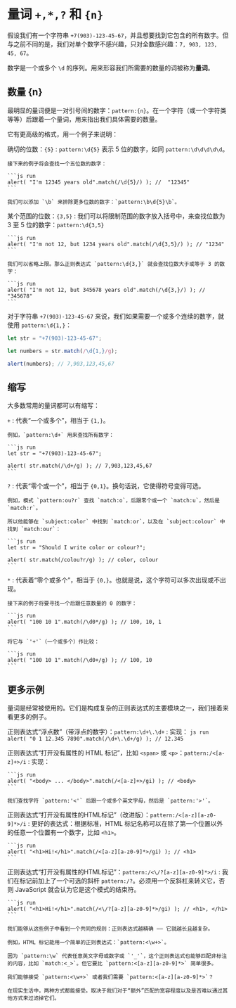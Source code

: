 # 量词 `+,*,?` 和 `{n}`

假设我们有一个字符串 `+7(903)-123-45-67`，并且想要找到它包含的所有数字。但与之前不同的是，我们对单个数字不感兴趣，只对全数感兴趣：`7, 903, 123, 45, 67`。

数字是一个或多个 `\d` 的序列。用来形容我们所需要的数量的词被称为**量词**。

## 数量 {n}

最明显的量词便是一对引号间的数字：`pattern:{n}`。在一个字符（或一个字符类等等）后跟着一个量词，用来指出我们具体需要的数量。

它有更高级的格式，用一个例子来说明：

确切的位数：`{5}`
: `pattern:\d{5}` 表示 5 位的数字，如同 `pattern:\d\d\d\d\d`。

    接下来的例子将会查找一个五位数的数字：

    ```js run
    alert( "I'm 12345 years old".match(/\d{5}/) ); //  "12345"
    ```

    我们可以添加 `\b` 来排除更多位数的数字：`pattern:\b\d{5}\b`。

某个范围的位数：`{3,5}`
: 我们可以将限制范围的数字放入括号中，来查找位数为 3 至 5 位的数字：`pattern:\d{3,5}`

    ```js run
    alert( "I'm not 12, but 1234 years old".match(/\d{3,5}/) ); // "1234"
    ```

    我们可以省略上限。那么正则表达式 `pattern:\d{3,}` 就会查找位数大于或等于 3 的数字：

    ```js run
    alert( "I'm not 12, but 345678 years old".match(/\d{3,}/) ); // "345678"
    ```

对于字符串 `+7(903)-123-45-67` 来说，我们如果需要一个或多个连续的数字，就使用 `pattern:\d{1,}`：

```js run
let str = "+7(903)-123-45-67";

let numbers = str.match(/\d{1,}/g);

alert(numbers); // 7,903,123,45,67
```

## 缩写

大多数常用的量词都可以有缩写：

`+`
: 代表“一个或多个”，相当于 `{1,}`。

    例如，`pattern:\d+` 用来查找所有数字：

    ```js run
    let str = "+7(903)-123-45-67";

    alert( str.match(/\d+/g) ); // 7,903,123,45,67
    ```

`?`
: 代表“零个或一个”，相当于 `{0,1}`。换句话说，它使得符号变得可选。

    例如，模式 `pattern:ou?r` 查找 `match:o`，后跟零个或一个 `match:u`，然后是 `match:r`。

    所以他能够在 `subject:color` 中找到 `match:or`，以及在 `subject:colour` 中找到 `match:our`：

    ```js run
    let str = "Should I write color or colour?";

    alert( str.match(/colou?r/g) ); // color, colour
    ```

`*`
: 代表着“零个或多个”，相当于 `{0,}`。也就是说，这个字符可以多次出现或不出现。

    接下来的例子将要寻找一个后跟任意数量的 0 的数字：

    ```js run
    alert( "100 10 1".match(/\d0*/g) ); // 100, 10, 1
    ```

    将它与 `'+'`（一个或多个）作比较：

    ```js run
    alert( "100 10 1".match(/\d0+/g) ); // 100, 10
    ```

## 更多示例

量词是经常被使用的。它们是构成复杂的正则表达式的主要模块之一，我们接着来看更多的例子。

正则表达式“浮点数”（带浮点的数字）：`pattern:\d+\.\d+`
: 实现：
    ```js run
    alert( "0 1 12.345 7890".match(/\d+\.\d+/g) ); // 12.345
    ```

正则表达式“打开没有属性的 HTML 标记”，比如 `<span>` 或 `<p>`：`pattern:/<[a-z]+>/i`
: 实现：

    ```js run
    alert( "<body> ... </body>".match(/<[a-z]+>/gi) ); // <body>
    ```

    我们查找字符 `pattern:'<'` 后跟一个或多个英文字母，然后是 `pattern:'>'`。

正则表达式“打开没有属性的HTML标记”（改进版）：`pattern:/<[a-z][a-z0-9]*>/i`
: 更好的表达式：根据标准，HTML 标记名称可以在除了第一个位置以外的任意一个位置有一个数字，比如 `<h1>`。

    ```js run
    alert( "<h1>Hi!</h1>".match(/<[a-z][a-z0-9]*>/gi) ); // <h1>
    ```

正则表达式“打开没有属性的HTML标记”：`pattern:/<\/?[a-z][a-z0-9]*>/i`
: 我们在标记前加上了一个可选的斜杆 `pattern:/?`。必须用一个反斜杠来转义它，否则 JavaScript 就会认为它是这个模式的结束符。

    ```js run
    alert( "<h1>Hi!</h1>".match(/<\/?[a-z][a-z0-9]*>/gi) ); // <h1>, </h1>
    ```

```smart header="更精确意味着更复杂"
我们能够从这些例子中看到一个共同的规则：正则表达式越精确 —— 它就越长且越复杂。

例如，HTML 标记能用一个简单的正则表达式：`pattern:<\w+>`。

因为 `pattern:\w` 代表任意英文字母或数字或 `'_'`，这个正则表达式也能够匹配非标注的内容，比如 `match:<_>`。但它要比 `pattern:<[a-z][a-z0-9]*>` 简单很多。

我们能够接受 `pattern:<\w+>` 或者我们需要 `pattern:<[a-z][a-z0-9]*>`？

在现实生活中，两种方式都能接受。取决于我们对于“额外”匹配的宽容程度以及是否难以通过其他方式来过滤掉它们。
```
